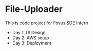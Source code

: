 # File-Uploader

This is code project for Fovus SDE Intern



- Day 1: UI Design
- Day 2: AWS setup
- Day 3: Deployment

